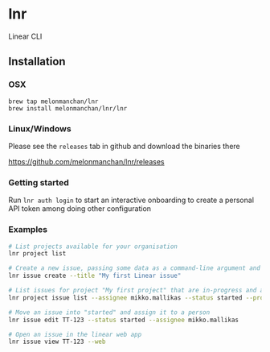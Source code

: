 # lnr

Linear CLI

## Installation

### OSX

```
brew tap melonmanchan/lnr
brew install melonmanchan/lnr/lnr
```

### Linux/Windows

Please see the `releases` tab in github and download the binaries there

https://github.com/melonmanchan/lnr/releases


### Getting started

Run `lnr auth login` to start an interactive onboarding to create a personal API token among doing other configuration


### Examples

```sh
# List projects available for your organisation
lnr project list
```

```sh
# Create a new issue, passing some data as a command-line argument and filling interactively
lnr issue create --title "My first Linear issue"
```


```sh
# List issues for project "My first project" that are in-progress and assigned to Mikko
lnr project issue list --assignee mikko.mallikas --status started --project "My first project"
```

```sh
# Move an issue into "started" and assign it to a person
lnr issue edit TT-123 --status started --assignee mikko.mallikas
```

```sh
# Open an issue in the linear web app
lnr issue view TT-123 --web
```
